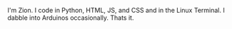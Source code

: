I'm Zion.
I code in Python, HTML, JS, and CSS and in the Linux Terminal.
I dabble into Arduinos occasionally.
Thats it.
